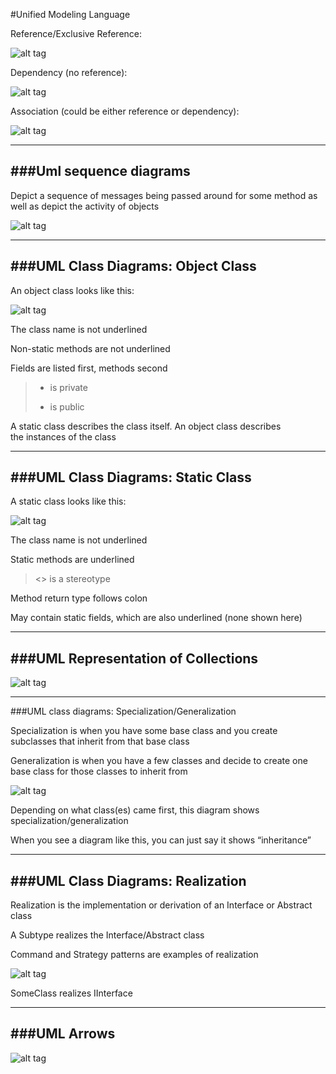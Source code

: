 #Unified Modeling Language

Reference/Exclusive Reference:

![alt tag](https://github.com/Cody-Nicholson96/Software_Development/blob/master/Object_Oriented_Software_Development/pics/umlRefVsExclusive.jpg)

Dependency (no reference):

![alt tag](https://github.com/Cody-Nicholson96/Software_Development/blob/master/Object_Oriented_Software_Development/pics/dependency2.jpg)

Association (could be either reference or dependency):

![alt tag](https://github.com/Cody-Nicholson96/Software_Development/blob/master/Object_Oriented_Software_Development/pics/association2.jpg)

***

###Uml sequence diagrams
-

Depict a sequence of messages being passed around for some method as well as depict the activity of objects

![alt tag](https://github.com/Cody-Nicholson96/Software_Development/blob/master/Object_Oriented_Software_Development/pics/umlSequenceDiagram.png)

***

###UML Class Diagrams: Object Class
-

An object class looks like this:

![alt tag](https://github.com/Cody-Nicholson96/Software_Development/blob/master/Object_Oriented_Software_Development/pics/objectClass.jpg)

The class name is not underlined

Non-static methods are not underlined

Fields are listed first, methods second

> - is private
> + is public

A static class describes the class itself.
An object class describes the instances of the class

***

###UML Class Diagrams: Static Class
-

A static class looks like this:

![alt tag](https://github.com/Cody-Nicholson96/Software_Development/blob/master/Object_Oriented_Software_Development/pics/staticClass.jpg)

The class name is not underlined

Static methods are underlined

> <<static>> is a stereotype

Method return type follows colon

May contain static fields, which are also underlined (none shown here)

***

###UML Representation of Collections
-

![alt tag](https://github.com/Cody-Nicholson96/Software_Development/blob/master/Object_Oriented_Software_Development/pics/umlRepresentationOfClasses.jpg)

***

###UML class diagrams: Specialization/Generalization

Specialization is when you have some base class and you create subclasses that inherit from that base class

Generalization is when you have a few classes and decide to create one base class for those classes to inherit from

![alt tag](https://github.com/Cody-Nicholson96/Software_Development/blob/master/Object_Oriented_Software_Development/pics/classDiagram1.jpg)

Depending on what class(es) came first, this diagram shows specialization/generalization

When you see a diagram like this, you can just say it shows “inheritance”

***

###UML Class Diagrams: Realization
-

Realization is the implementation or derivation of an Interface or Abstract class

A Subtype realizes the Interface/Abstract class

Command and Strategy patterns are examples of realization

![alt tag](https://github.com/Cody-Nicholson96/Software_Development/blob/master/Object_Oriented_Software_Development/pics/realizeUML.jpg)

SomeClass realizes IInterface

***

###UML Arrows
-

![alt tag](https://github.com/Cody-Nicholson96/Software_Development/blob/master/Object_Oriented_Software_Development/pics/umlArrows.jpg)
